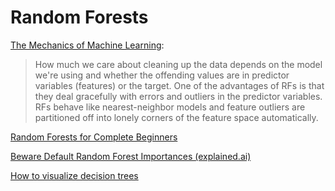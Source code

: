 # Random Forests

[The Mechanics of Machine Learning](https://mlbook.explained.ai/):

> How much we care about cleaning up the data depends on the model we're using and whether the offending values are in predictor variables \(features\) or the target. One of the advantages of RFs is that they deal gracefully with errors and outliers in the predictor variables. RFs behave like nearest-neighbor models and feature outliers are partitioned off into lonely corners of the feature space automatically.

[Random Forests for Complete Beginners](https://victorzhou.com/blog/intro-to-random-forests/)

[Beware Default Random Forest Importances \(explained.ai\)](https://explained.ai/rf-importance/)

[How to visualize decision trees](https://explained.ai/decision-tree-viz/index.html)

